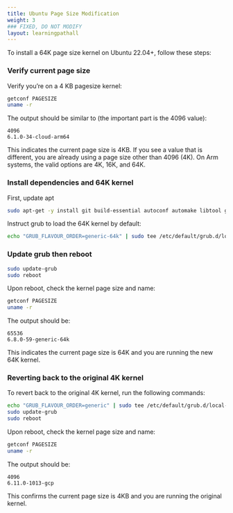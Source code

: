 ```yaml
---
title: Ubuntu Page Size Modification
weight: 3
### FIXED, DO NOT MODIFY
layout: learningpathall
---
```


To install a 64K page size kernel on Ubuntu 22.04+, follow these steps:

### Verify current page size
Verify you’re on a 4 KB pagesize kernel:

```bash
getconf PAGESIZE
uname -r
```
The output should be similar to (the important part is the 4096 value):

```output
4096
6.1.0-34-cloud-arm64
```

This indicates the current page size is 4KB. If you see a value that is different, you are already using a page size other than 4096 (4K).  On Arm systems, the valid options are 4K, 16K, and 64K.

### Install dependencies and 64K kernel
First, update apt

```bash
sudo apt-get -y install git build-essential autoconf automake libtool gdb wget linux-generic-64k
```
Instruct grub to load the 64K kernel by default:

```bash
echo "GRUB_FLAVOUR_ORDER=generic-64k" | sudo tee /etc/default/grub.d/local-order.cfg 
````

### Update grub then reboot

```bash
sudo update-grub 
sudo reboot 
```

Upon reboot, check the kernel page size and name:

```bash
getconf PAGESIZE
uname -r
```

The output should be:

```output
65536
6.8.0-59-generic-64k
```

This indicates the current page size is 64K and you are running the new 64K kernel.  

### Reverting back to the original 4K kernel

To revert back to the original 4K kernel, run the following commands:

```bash
echo "GRUB_FLAVOUR_ORDER=generic" | sudo tee /etc/default/grub.d/local-order.cfg 
sudo update-grub 
sudo reboot 
```

Upon reboot, check the kernel page size and name:

```bash
getconf PAGESIZE
uname -r
```

The output should be:

```output
4096
6.11.0-1013-gcp
```
This confirms the current page size is 4KB and you are running the original kernel.
